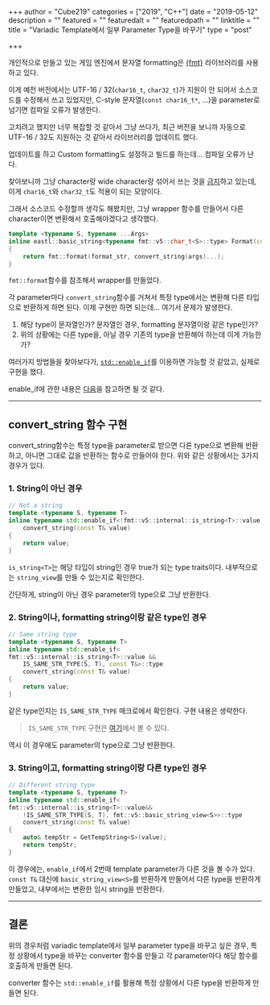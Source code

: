 +++
author = "Cube219"
categories = ["2019", "C++"]
date = "2019-05-12"
description = ""
featured = ""
featuredalt = ""
featuredpath = ""
linktitle = ""
title = "Variadic Template에서 일부 Parameter Type을 바꾸기"
type = "post"

+++

개인적으로 만들고 있는 게임 엔진에서 문자열 formatting은 [{fmt}](https://github.com/fmtlib/fmt) 라이브러리를 사용하고 있다.

이게 예전 버전에서는 UTF-16 / 32(`char16_t`, `char32_t`)가 지원이 안 되어서 소스코드를 수정해서 쓰고 있었지만, C-style 문자열(`const char16_t*`, ...)을 parameter로 넘기면 컴파일 오류가 발생한다.

고치려고 했지만 너무 복잡할 것 같아서 그냥 쓰다가, 최근 버전을 보니까 자동으로 UTF-16 / 32도 지원하는 것 같아서 라이브러리를 업데이트 했다.

업데이트를 하고 Custom formatting도 설정하고 빌드를 하는데... 컴파일 오류가 난다.

찾아보니까 그냥 character랑 wide character랑 섞어서 쓰는 것을 [금지](https://github.com/fmtlib/fmt/pull/606)하고 있는데, 이게 `char16_t`와 `char32_t`도 적용이 되는 모양이다.

그래서 소스코드 수정할까 생각도 해봤지만, 그냥 wrapper 함수를 만들어서 다른 character이면 변환해서 호출해야겠다고 생각했다.

```cpp
template <typename S, typename ...Args>
inline eastl::basic_string<typename fmt::v5::char_t<S>::type> Format(const S& format_str, const Args& ...args)
{
    return fmt::format(format_str, convert_string(args)...);
}
```

 `fmt::format`함수를 참조해서 wrapper를 만들었다.

각 parameter마다 `convert_string`함수를 거쳐서 특정 type에서는 변환해 다른 타입으로 반환하게 하면 된다. 이제 구현만 하면 되는데... 여기서 문제가 발생한다.

1. 해당 type이 문자열인가? 문자열인 경우, formatting 문자열이랑 같은 type인가?
2. 위의 상황에는 다른 type을, 아닐 경우 기존의 type을 반환해야 하는데 이게 가능한가?

여러가지 방법들을 찾아보다가, [`std::enable_if`](https://en.cppreference.com/w/cpp/types/enable_if)를 이용하면 가능할 것 같았고, 실제로 구현을 했다.

enable_if에 관한 내용은 [다음](https://github.com/jwvg0425/ModernCppStudy/wiki/SFINAE)을 참고하면 될 것 같다.

------

## convert_string 함수 구현

convert_string함수는 특정 type을 parameter로 받으면 다른 type으로 변환해 반환하고, 아니면 그대로 값을 반환하는 함수로 만들어야 한다. 위와 같은 상황에서는 3가지 경우가 있다.

### 1. String이 아닌 경우

```cpp
// Not a string
template <typename S, typename T>
inline typename std::enable_if<!fmt::v5::internal::is_string<T>::value, const T&>::type
    convert_string(const T& value)
{
    return value;
}
```

`is_string<T>`는 해당 타입이 string인 경우 true가 되는 type traits이다. 내부적으로는 `string_view`를 만들 수 있는지로 확인한다.

간단하게, string이 아닌 경우 parameter의 type으로 그냥 반환한다.	

### 2. String이나, formatting string이랑 같은 type인 경우

```cpp
// Same string type
template <typename S, typename T>
inline typename std::enable_if<
fmt::v5::internal::is_string<T>::value &&
    IS_SAME_STR_TYPE(S, T), const T&>::type
    convert_string(const T& value)
{
    return value;
}
```

같은 type인지는 `IS_SAME_STR_TYPE` 매크로에서 확인한다. 구현 내용은 생략한다.

> `IS_SAME_STR_TYPE` 구현은 [여기](https://github.com/Cube219/CubeEngine/blob/master/Source/Base/Base/Format.h)에서 볼 수 있다.

역시 이 경우에도 parameter의 type으로 그냥 반환한다.

### 3. String이고, formatting string이랑 다른 type인 경우

```cpp
// Different string type
template <typename S, typename T>
inline typename std::enable_if<
fmt::v5::internal::is_string<T>::value&&
    !IS_SAME_STR_TYPE(S, T), fmt::v5::basic_string_view<S>>::type
    convert_string(const T& value)
{
    auto& tempStr = GetTempString<S>(value);
    return tempStr;
}
```

이 경우에는, `enable_if`에서 2번때 template parameter가 다른 것을 볼 수가 있다. `const T&` 대신에 `basic_string_view<S>`를 반환하게 만들어서 다른 type을 반환하게 만들었고, 내부에서는 변환한 임시 string을 반환한다.

------

## 결론

위의 경우처럼 variadic template에서 일부 parameter type을 바꾸고 싶은 경우, 특정 상황에서 type을 바꾸는 converter 함수를 만들고 각 parameter마다 해당 함수를 호출하게 만들면 된다.

converter 함수는 `std::enable_if`를 활용해 특정 상황에서 다른 type을 반환하게 만들면 된다.

